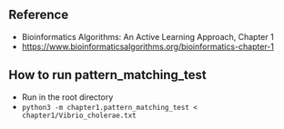 ## Reference
- Bioinformatics Algorithms: An Active Learning Approach, Chapter 1
- https://www.bioinformaticsalgorithms.org/bioinformatics-chapter-1

## How to run pattern_matching_test
- Run in the root directory
- `python3 -m chapter1.pattern_matching_test < chapter1/Vibrio_cholerae.txt`
